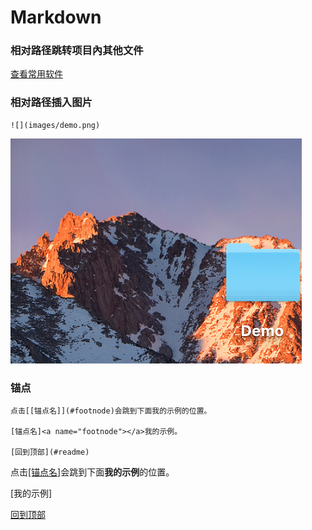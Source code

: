 # Markdown 

### 相对路径跳转项目內其他文件

[查看常用软件](常用软件.md)

### 相对路径插入图片

```
![](images/demo.png)
```

![](../images/demo.png)

### 锚点

```
点击[[锚点名]](#footnode)会跳到下面我的示例的位置。

[锚点名]<a name="footnode"></a>我的示例。

[回到顶部](#readme)
```

点击[[锚点名]](#footnode)会跳到下面**我的示例**的位置。











[我的示例]<a name="footnode"></a>

[回到顶部](#readme)